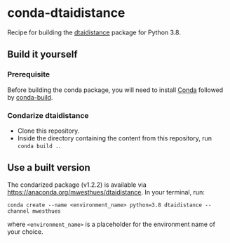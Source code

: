 # conda-dtaidistance
Recipe for building the [dtaidistance](https://github.com/wannesm/dtaidistance) package for Python 3.8.

## Build it yourself
### Prerequisite
Before building the conda package, you will need to install [Conda](https://docs.conda.io/projects/conda/en/latest/user-guide/install/)
followed by [conda-build](https://docs.conda.io/projects/conda-build/en/latest/install-conda-build.html).

### Condarize dtaidistance
* Clone this repository.
* Inside the directory containing the content from this repository, run `conda build .`.

## Use a built version
The condarized package (v1.2.2) is available via https://anaconda.org/mwesthues/dtaidistance. 
In your terminal, run:

```shell
conda create --name <environment_name> python=3.8 dtaidistance --channel mwesthues
```

where `<environment_name>` is a placeholder for the environment name of your choice.

